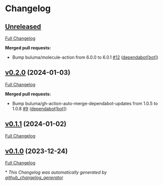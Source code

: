 # Changelog

## [Unreleased](https://github.com/buluma/ansible-role-bitbucket/tree/HEAD)

[Full Changelog](https://github.com/buluma/ansible-role-bitbucket/compare/v0.2.0...HEAD)

**Merged pull requests:**

- Bump buluma/molecule-action from 6.0.0 to 6.0.1 [\#12](https://github.com/buluma/ansible-role-bitbucket/pull/12) ([dependabot[bot]](https://github.com/apps/dependabot))

## [v0.2.0](https://github.com/buluma/ansible-role-bitbucket/tree/v0.2.0) (2024-01-03)

[Full Changelog](https://github.com/buluma/ansible-role-bitbucket/compare/v0.1.1...v0.2.0)

**Merged pull requests:**

- Bump buluma/gh-action-auto-merge-dependabot-updates from 1.0.5 to 1.0.8 [\#9](https://github.com/buluma/ansible-role-bitbucket/pull/9) ([dependabot[bot]](https://github.com/apps/dependabot))

## [v0.1.1](https://github.com/buluma/ansible-role-bitbucket/tree/v0.1.1) (2024-01-02)

[Full Changelog](https://github.com/buluma/ansible-role-bitbucket/compare/v0.1.0...v0.1.1)

## [v0.1.0](https://github.com/buluma/ansible-role-bitbucket/tree/v0.1.0) (2023-12-24)

[Full Changelog](https://github.com/buluma/ansible-role-bitbucket/compare/46bade862f0add0df25df0ae527d1b4272fa26fe...v0.1.0)



\* *This Changelog was automatically generated by [github_changelog_generator](https://github.com/github-changelog-generator/github-changelog-generator)*
